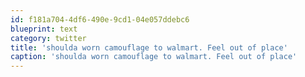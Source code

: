 ```yaml
---
id: f181a704-4df6-490e-9cd1-04e057ddebc6
blueprint: text
category: twitter
title: 'shoulda worn camouflage to walmart. Feel out of place'
caption: 'shoulda worn camouflage to walmart. Feel out of place'
---
```

